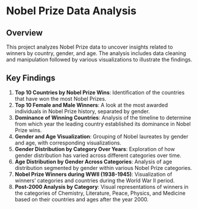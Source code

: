 # Nobel Prize Data Analysis

## Overview

This project analyzes Nobel Prize data to uncover insights related to winners by country, gender, and age. The analysis includes data cleaning and manipulation followed by various visualizations to illustrate the findings.

## Key Findings

1. **Top 10 Countries by Nobel Prize Wins**: Identification of the countries that have won the most Nobel Prizes.
2. **Top 10 Female and Male Winners**: A look at the most awarded individuals in Nobel Prize history, separated by gender.
3. **Dominance of Winning Countries**: Analysis of the timeline to determine from which year the leading country established its dominance in Nobel Prize wins.
4. **Gender and Age Visualization**: Grouping of Nobel laureates by gender and age, with corresponding visualizations.
5. **Gender Distribution by Category Over Years**: Exploration of how gender distribution has varied across different categories over time.
6. **Age Distribution by Gender Across Categories**: Analysis of age distribution segmented by gender within various Nobel Prize categories.
7. **Nobel Prize Winners during WWII (1938-1945)**: Visualization of winners’ categories and countries during the World War II period.
8. **Post-2000 Analysis by Category**: Visual representations of winners in the categories of Chemistry, Literature, Peace, Physics, and Medicine based on their countries and ages after the year 2000.

